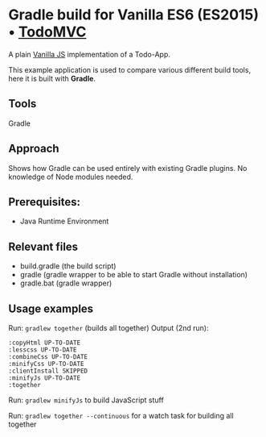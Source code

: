 # Gradle build for Vanilla ES6 (ES2015) • [TodoMVC](http://todomvc.com)

A plain [Vanilla JS](http://todomvc.com/examples/vanillajs/) implementation of a Todo-App.

This example application is used to compare various different build tools, here it is built with **Gradle**.

## Tools
Gradle

## Approach
Shows how Gradle can be used entirely with existing Gradle plugins. No knowledge of Node modules needed.

## Prerequisites:
* Java Runtime Environment

## Relevant files
* build.gradle (the build script)
* gradle (gradle wrapper to be able to start Gradle without installation)
* gradle.bat (gradle wrapper)

## Usage examples

Run: `gradlew together` (builds all together)
Output (2nd run): 
```
:copyHtml UP-TO-DATE
:lesscss UP-TO-DATE
:combineCss UP-TO-DATE
:minifyCss UP-TO-DATE
:clientInstall SKIPPED
:minifyJs UP-TO-DATE
:together
```

Run: `gradlew minifyJs` to build JavaScript stuff

Run: `gradlew together --continuous` for a watch task for building all together
